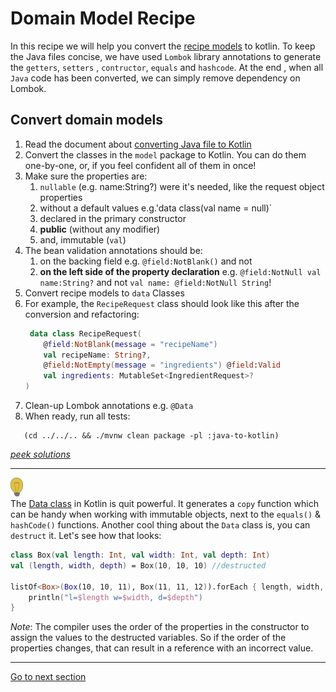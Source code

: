 # Domain Model Recipe

In this recipe we will help you convert
the [recipe models](../../../java-to-kotlin/src/main/java/nl/rabobank/kotlinmovement/recipes/model) to
kotlin. To keep the Java files concise, we have used `Lombok` library annotations to generate the `getters`, `setters`
, `contructor`, `equals` and `hashcode`. At the end , when all `Java` code has been converted, we can simply remove dependency on Lombok.

## Convert domain models

1) Read the document about [converting Java file to Kotlin](CONVERT_JAVA_FILE_TO_KOTLIN.md)
2) Convert the classes in the `model` package to Kotlin. You can do them one-by-one, or, if you feel confident all of them in once!
3) Make sure the properties are:
    1) `nullable` (e.g. name:String?) were it's needed, like the request object properties
    2) without a default values e.g.'data class(val name = null)`
    3) declared in the primary constructor
    4) **public** (without any modifier)
    5) and, immutable (`val`)
4) The bean validation annotations should be:
    1) on the backing field e.g. `@field:NotBlank()` and not
    2) **on the left side of the property declaration** e.g. `@field:NotNull val name:String?` and not `val name: @field:NotNull String`!
5) Convert recipe models to `data` Classes 
6) For example, the `RecipeRequest` class should look like this after the conversion and refactoring:
    ```Kotlin
     data class RecipeRequest(
        @field:NotBlank(message = "recipeName")
        val recipeName: String?,
        @field:NotEmpty(message = "ingredients") @field:Valid
        val ingredients: MutableSet<IngredientRequest>?
    )
    ``` 
7) Clean-up Lombok annotations e.g. `@Data`
8) When ready, run all tests:

```shell
   (cd ../../.. && ./mvnw clean package -pl :java-to-kotlin)
 ```

[*peek solutions*](../../../java-to-kotlin-complete/src/main/kotlin/nl/rabobank/kotlinmovement/recipes/model)

--- 
![light-bulb](../../sources/png/light-bulb-xs.png)  
The [Data class](https://kotlinlang.org/docs/data-classes.html) in Kotlin is quit powerful. It generates a `copy`
function which can be handy when working with immutable objects, next to the `equals()` & `hashCode()` functions.
Another cool thing about the `Data` class is, you can `destruct` it. Let's see how that looks:

```kotlin
class Box(val length: Int, val width: Int, val depth: Int)
val (length, width, depth) = Box(10, 10, 10) //destructed

listOf<Box>(Box(10, 10, 11), Box(11, 11, 12)).forEach { length, width, depth -> //destructed in a lambda
    println("l=$length w=$width, d=$depth")
}
```

*Note*: The compiler uses the order of the properties in the constructor to assign the values to the destructed
variables. So if the order of the properties changes, that can result in a reference with an incorrect value.

---

[Go to next section](../3-data/Recipe.md)



